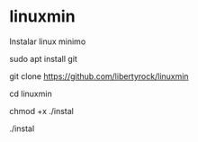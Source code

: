 # linuxmin
Instalar linux minimo

sudo apt install git

git clone https://github.com/libertyrock/linuxmin

cd linuxmin

chmod +x ./instal

./instal

